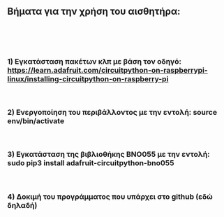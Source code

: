 <H2>Βήματα για την χρήση του αισθητήρα:</H2>

<br><br><br>
<H3>
1) Εγκατάσταση πακέτων κλπ με βάση τον οδηγό:
<a href="https://learn.adafruit.com/circuitpython-on-raspberrypi-linux/installing-circuitpython-on-raspberry-pi">
https://learn.adafruit.com/circuitpython-on-raspberrypi-linux/installing-circuitpython-on-raspberry-pi</a>

<br><br>
2) Ενεργοποίηση του περιβάλλοντος με την εντολή:
<b>
source env/bin/activate
</b>

<br><br>
3) Εγκατάσταση της βιβλιοθήκης BNO055 με την εντολή:
<b>
sudo pip3 install adafruit-circuitpython-bno055
</b>

<br><br>
4) Δοκιμή του προγράμματος που υπάρχει στο github (εδώ δηλαδή)
</H3>
